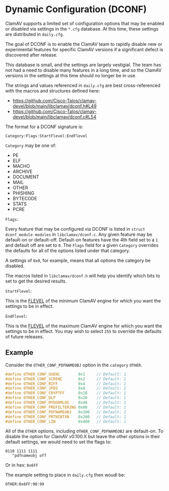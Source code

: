 # Dynamic Configuration (DCONF)

ClamAV supports a limited set of configuration options that may be enabled or disabled via settings in the `*.cfg` database. At this time, these settings are distributed in `daily.cfg`.

The goal of DCONF is to enable the ClamAV team to rapidly disable new or experimental features for specific ClamAV versions if a significant defect is discovered after release.

This database is small, and the settings are largely vestigial. The team has not had a need to disable many features in a long time, and so the ClamAV versions in the settings at this time should no longer be in use.

The strings and values referenced in `daily.cfg` are best cross-referenced with the macros and structures defined here:

* https://github.com/Cisco-Talos/clamav-devel/blob/main/libclamav/dconf.h#L49
* https://github.com/Cisco-Talos/clamav-devel/blob/main/libclamav/dconf.c#L54

The format for a DCONF signature is:

```
Category:Flags:StartFlevel:EndFlevel
```

`Category` may be one of:

* PE
* ELF
* MACHO
* ARCHIVE
* DOCUMENT
* MAIL
* OTHER
* PHISHING
* BYTECODE
* STATS
* PCRE

`Flags`:

Every feature that may be configured via DCONF is listed in `struct dconf_module modules` in `libclamav/dconf.c`. Any given feature may be default-on or default-off. Default-on features have the 4th field set to a `1` and default off are set to `0`. The `Flags` field for a given `Category` overrides the defaults for all of the options listed under that category.

A settings of `0x0`, for example, means that all options the category be disabled.

The macros listed in `libclamav/dconf.h` will help you identify which bits to set to get the desired results.

`StartFlevel`:

This is the [FLEVEL](../../appendix/FunctionalityLevels.md) of the minimum ClamAV engine for which you want the settings to be in effect.

`EndFlevel`:

This is the [FLEVEL](../../appendix/FunctionalityLevels.md) of the maximum ClamAV engine for which you want the settings to be in effect. You may wish to select `255` to override the defaults of future releases.

## Example

Consider the `OTHER_CONF_PDFNAMEOBJ` option in the `category` `OTHER`.

```c
#define OTHER_CONF_UUENC        0x1     // Default: 1
#define OTHER_CONF_SCRENC       0x2     // Default: 1
#define OTHER_CONF_RIFF         0x4     // Default: 1
#define OTHER_CONF_JPEG         0x8     // Default: 1
#define OTHER_CONF_CRYPTFF      0x10    // Default: 1
#define OTHER_CONF_DLP          0x20    // Default: 1
#define OTHER_CONF_MYDOOMLOG    0x40    // Default: 1
#define OTHER_CONF_PREFILTERING 0x80    // Default: 1
#define OTHER_CONF_PDFNAMEOBJ   0x100   // Default: 1
#define OTHER_CONF_PRTNINTXN    0x200   // Default: 1
#define OTHER_CONF_LZW          0x400   // Default: 1
```

All of the `OTHER` options, including `OTHER_CONF_PDFNAMEOBJ` are default-on. To disable the option for ClamAV v0.100.X but leave the other options in their default settings, we would need to set the flags to:

```
0110 1111 1111
   ^pdfnameobj off
```

Or in hex: `0x6FF`

The example setting to place in `daily.cfg` then woudl be:

```
OTHER:0x6FF:90:99
```
